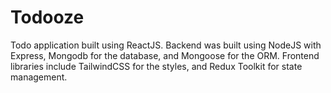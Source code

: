 # Todooze

Todo application built using ReactJS. Backend was built using NodeJS with Express, Mongodb for the database, and Mongoose for the ORM. Frontend libraries include TailwindCSS for the styles, and Redux Toolkit for state management.

